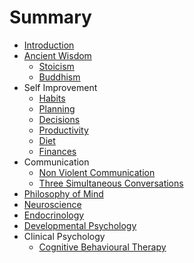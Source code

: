 # Summary
* [Introduction](README.md)
* [Ancient Wisdom](ancientwisdom/ancientwisdom.md)
  * [Stoicism](ancientwisdom/stoicism.md)
  * [Buddhism](ancientwisdom/buddhism.md)
* Self Improvement
  * [Habits](selfimprovement/habits.md)
  * [Planning](selfimprovement/planning.md)
  * [Decisions](selfimprovement/decisions.md)
  * [Productivity](selfimprovement/productivity.md)
  * [Diet](selfimprovement/diet.md)
  * [Finances](selfimprovement/finances.md)
* Communication
  * [Non Violent Communication](communication/nvc.md)
  * [Three Simultaneous Conversations](threeconversations.md)
* [Philosophy of Mind](philosophyofmind.md)
* [Neuroscience](neuroscience.md)
* [Endocrinology](endocrinology.md)
* [Developmental Psychology](developmentalpsychology.md)
* Clinical Psychology
  * [Cognitive Behavioural Therapy](psychology/cbt.md)

